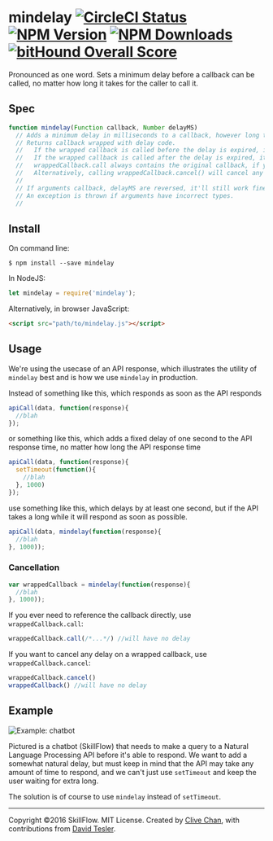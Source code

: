mindelay [![CircleCI Status](https://img.shields.io/circleci/project/SkillFlowHQ/node-mindelay.svg)](https://circleci.com/gh/SkillFlowHQ/node-mindelay) [![NPM Version](https://img.shields.io/npm/v/mindelay.svg)](https://npmjs.com/package/mindelay) [![NPM Downloads](https://img.shields.io/npm/dm/mindelay.svg)](https://npmjs.com/package/mindelay) [![bitHound Overall Score](https://www.bithound.io/github/SkillFlowHQ/node-mindelay/badges/score.svg)](https://www.bithound.io/github/SkillFlowHQ/node-mindelay)
========



Pronounced as one word. Sets a minimum delay before a callback can be called, no matter how long it takes for the caller to call it.


Spec
----
```javascript
function mindelay(Function callback, Number delayMS)
  // Adds a minimum delay in milliseconds to a callback, however long the caller takes to call it.
  // Returns callback wrapped with delay code.
  //   If the wrapped callback is called before the delay is expired, it still waits until the end of the delay.
  //   If the wrapped callback is called after the delay is expired, it executes immediately.
  //   wrappedCallback.call always contains the original callback, if you need to call it directly with no delay.
  //   Alternatively, calling wrappedCallback.cancel() will cancel any delay, so that next time you call the wrapped callback it will execute immediately.
  //
  // If arguments callback, delayMS are reversed, it'll still work fine.
  // An exception is thrown if arguments have incorrect types.
  //
```

Install
-------

On command line:
```shell
$ npm install --save mindelay
```
In NodeJS:
```javascript
let mindelay = require('mindelay');
```
Alternatively, in browser JavaScript:
```html
<script src="path/to/mindelay.js"></script>
```

Usage
-----

We're using the usecase of an API response, which illustrates the utility of `mindelay` best 
and is how we use `mindelay` in production.

Instead of something like this, which responds as soon as the API responds
```javascript
apiCall(data, function(response){
  //blah
});
```
or something like this, which adds a fixed delay of one second to the API response time, no matter how long the API response time
```javascript
apiCall(data, function(response){
  setTimeout(function(){
    //blah
  }, 1000)
});
```
use something like this, which delays by at least one second, but if the API takes a long while it will respond as soon as possible.
```javascript
apiCall(data, mindelay(function(response){
  //blah
}, 1000));
```

### Cancellation
```javascript
var wrappedCallback = mindelay(function(response){
  //blah
}, 1000));
```

If you ever need to reference the callback directly, use `wrappedCallback.call`:
```javascript
wrappedCallback.call(/*...*/) //will have no delay
```

If you want to cancel any delay on a wrapped callback, use `wrappedCallback.cancel`:
```javascript
wrappedCallback.cancel()
wrappedCallback() //will have no delay
```

Example
-------

![Example: chatbot](https://i.gyazo.com/315d1749ad7f6a716f649d6822b06c53.gif)

Pictured is a chatbot (SkillFlow) that needs to make a query to a Natural Language Processing API before it's able to respond.
We want to add a somewhat natural delay, but must keep in mind that the API may take any amount of time to respond, and 
we can't just use `setTimeout` and keep the user waiting for extra long.

The solution is of course to use `mindelay` instead of `setTimeout`.

-----

Copyright &copy;2016 SkillFlow. MIT License. Created by [Clive Chan](https://github.com/cchan), with contributions from [David Tesler](https://github.com/dtesler).

